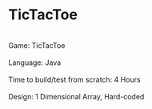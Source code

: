 # TicTacToe
<br/>Game: TicTacToe<br/>
<br/>Language: Java <br/>
<br/>Time to build/test from scratch: 4 Hours <br/>
<br/>Design: 1 Dimensional Array, Hard-coded  <br/>
